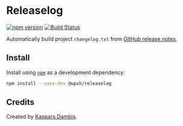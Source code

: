 # Releaselog

[![npm version](https://img.shields.io/npm/v/@wpsh/releaselog.svg)](https://www.npmjs.com/package/@wpsh/releaselog)
[![Build Status](https://travis-ci.com/wpsh/releaselog.svg?branch=master)](https://travis-ci.com/wpsh/releaselog)

Automatically build project `changelog.txt` from [GitHub release notes](https://help.github.com/en/articles/creating-releases).


## Install

Install using [`npm`](https://www.npmjs.com) as a development dependency:

```bash
npm install --save-dev @wpsh/releaselog
```


## Credits

Created by [Kaspars Dambis](https://kaspars.net).
